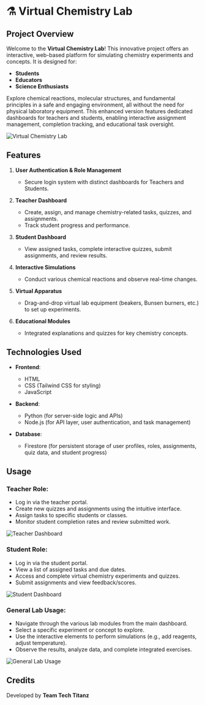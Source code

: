 # ⚗️ Virtual Chemistry Lab

## Project Overview

Welcome to the **Virtual Chemistry Lab**! This innovative project offers an interactive, web-based platform for simulating chemistry experiments and concepts. It is designed for:

- **Students**
- **Educators**
- **Science Enthusiasts**

Explore chemical reactions, molecular structures, and fundamental principles in a safe and engaging environment, all without the need for physical laboratory equipment. This enhanced version features dedicated dashboards for teachers and students, enabling interactive assignment management, completion tracking, and educational task oversight.

![Virtual Chemistry Lab](https://github.com/user-attachments/assets/c452b998-ce12-450a-8696-86d5315f81c4)


## Features

1. **User  Authentication & Role Management**
   - Secure login system with distinct dashboards for Teachers and Students.

2. **Teacher Dashboard**
   - Create, assign, and manage chemistry-related tasks, quizzes, and assignments.
   - Track student progress and performance.

3. **Student Dashboard**
   - View assigned tasks, complete interactive quizzes, submit assignments, and review results.

4. **Interactive Simulations**
   - Conduct various chemical reactions and observe real-time changes.

5. **Virtual Apparatus**
   - Drag-and-drop virtual lab equipment (beakers, Bunsen burners, etc.) to set up experiments.

6. **Educational Modules**
   - Integrated explanations and quizzes for key chemistry concepts.



## Technologies Used

- **Frontend**: 
  - HTML
  - CSS (Tailwind CSS for styling)
  - JavaScript

- **Backend**: 
  - Python (for server-side logic and APIs)
  - Node.js (for API layer, user authentication, and task management)

- **Database**: 
  - Firestore (for persistent storage of user profiles, roles, assignments, quiz data, and student progress)



## Usage

### Teacher Role:

- Log in via the teacher portal.
- Create new quizzes and assignments using the intuitive interface.
- Assign tasks to specific students or classes.
- Monitor student completion rates and review submitted work.

![Teacher Dashboard](https://github.com/user-attachments/assets/049e9a58-eb0f-4a4f-b1ac-07e39224c4da)

### Student Role:

- Log in via the student portal.
- View a list of assigned tasks and due dates.
- Access and complete virtual chemistry experiments and quizzes.
- Submit assignments and view feedback/scores.

![Student Dashboard](https://github.com/user-attachments/assets/653d7b62-e6c9-43ec-a815-9e8a9e710dbf)

### General Lab Usage:

- Navigate through the various lab modules from the main dashboard.
- Select a specific experiment or concept to explore.
- Use the interactive elements to perform simulations (e.g., add reagents, adjust temperature).
- Observe the results, analyze data, and complete integrated exercises.

![General Lab Usage](https://github.com/user-attachments/assets/fded9dbb-7f26-476a-8dc8-98b26f2c9ddd)



## Credits

Developed by **Team Tech Titanz** 





